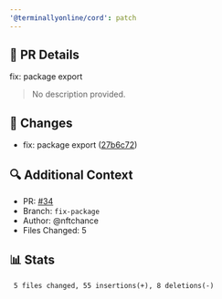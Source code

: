 ```yaml
---
'@terminallyonline/cord': patch
---
```


## 🔄 PR Details
fix: package export

> No description provided.

## 📝 Changes
- fix: package export ([27b6c72](https://github.com/Terminally-Online/cord/commit/27b6c72daef48c9165d5453b1ea01343d67125be))

## 🔍 Additional Context
- PR: [#34](https://github.com/Terminally-Online/cord/pull/34)
- Branch: `fix-package`
- Author: @nftchance
- Files Changed: 5

## 📊 Stats
```diff
 5 files changed, 55 insertions(+), 8 deletions(-)
```
